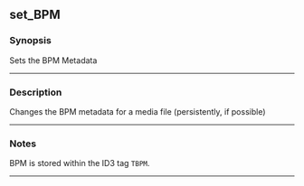 set_BPM
-------

### Synopsis
Sets the BPM Metadata

---

### Description

Changes the BPM metadata for a media file (persistently, if possible)

---

### Notes
BPM is stored within the ID3 tag `TBPM`.

---
